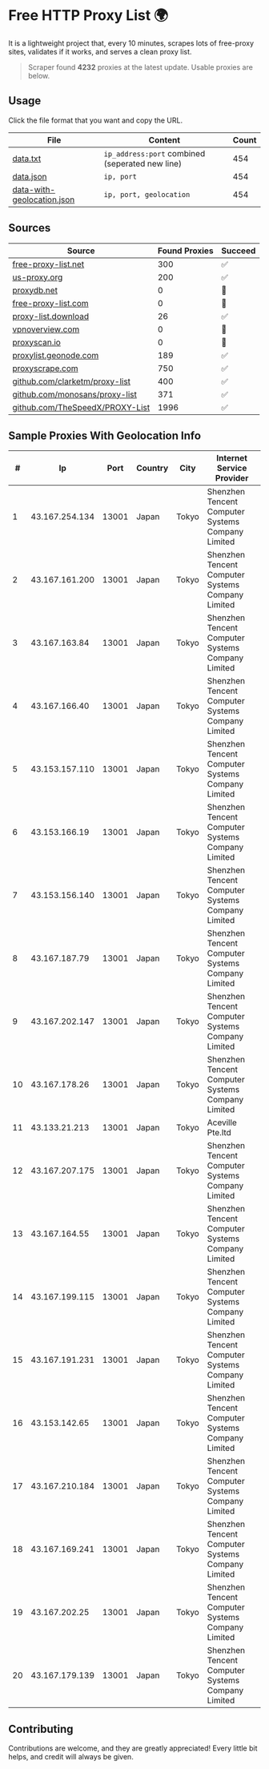 
# Free HTTP Proxy List 🌍

It is a lightweight project that, every 10 minutes, scrapes lots of free-proxy sites, validates if it works, and serves a clean proxy list.


> Scraper found **4232** proxies at the latest update. Usable proxies are below.

## Usage

Click the file format that you want and copy the URL.


|File|Content|Count|
|----|-------|-----|
|[data.txt](https://raw.githubusercontent.com/themiralay/Proxy-List-World/master/data.txt)|`ip_address:port` combined (seperated new line)|454|
|[data.json](https://raw.githubusercontent.com/themiralay/Proxy-List-World/master/data.json)|`ip, port`|454|
|[data-with-geolocation.json](https://raw.githubusercontent.com/themiralay/Proxy-List-World/master/data-with-geolocation.json)|`ip, port, geolocation`|454|

## Sources

|Source|Found Proxies|Succeed|
|------|-------------|-------|
|[free-proxy-list.net](https://free-proxy-list.net)|300|✅|
|[us-proxy.org](https://www.us-proxy.org)|200|✅|
|[proxydb.net](http://proxydb.net)|0|🚫|
|[free-proxy-list.com](https://free-proxy-list.com/?page=&port=&type%5B%5D=http&type%5B%5D=https&up_time=0&search=Search)|0|🚫|
|[proxy-list.download](https://www.proxy-list.download/HTTP)|26|✅|
|[vpnoverview.com](https://vpnoverview.com/privacy/anonymous-browsing/free-proxy-servers)|0|🚫|
|[proxyscan.io](https://www.proxyscan.io)|0|🚫|
|[proxylist.geonode.com](https://proxylist.geonode.com/api/proxy-list?limit=300&page=1&sort_by=lastChecked&sort_type=desc&protocols=http,https)|189|✅|
|[proxyscrape.com](https://api.proxyscrape.com/v2/?request=displayproxies&protocol=http&timeout=10000&country=all&ssl=all&anonymity=all)|750|✅|
|[github.com/clarketm/proxy-list](https://raw.githubusercontent.com/clarketm/proxy-list/master/proxy-list-raw.txt)|400|✅|
|[github.com/monosans/proxy-list](https://raw.githubusercontent.com/monosans/proxy-list/main/proxies/http.txt)|371|✅|
|[github.com/TheSpeedX/PROXY-List](https://raw.githubusercontent.com/TheSpeedX/PROXY-List/master/http.txt)|1996|✅|


## Sample Proxies With Geolocation Info

|#|Ip|Port|Country|City|Internet Service Provider|
|-|--|----|-------|----|-------------------------|
|1|43.167.254.134|13001|Japan|Tokyo|Shenzhen Tencent Computer Systems Company Limited|
|2|43.167.161.200|13001|Japan|Tokyo|Shenzhen Tencent Computer Systems Company Limited|
|3|43.167.163.84|13001|Japan|Tokyo|Shenzhen Tencent Computer Systems Company Limited|
|4|43.167.166.40|13001|Japan|Tokyo|Shenzhen Tencent Computer Systems Company Limited|
|5|43.153.157.110|13001|Japan|Tokyo|Shenzhen Tencent Computer Systems Company Limited|
|6|43.153.166.19|13001|Japan|Tokyo|Shenzhen Tencent Computer Systems Company Limited|
|7|43.153.156.140|13001|Japan|Tokyo|Shenzhen Tencent Computer Systems Company Limited|
|8|43.167.187.79|13001|Japan|Tokyo|Shenzhen Tencent Computer Systems Company Limited|
|9|43.167.202.147|13001|Japan|Tokyo|Shenzhen Tencent Computer Systems Company Limited|
|10|43.167.178.26|13001|Japan|Tokyo|Shenzhen Tencent Computer Systems Company Limited|
|11|43.133.21.213|13001|Japan|Tokyo|Aceville Pte.ltd|
|12|43.167.207.175|13001|Japan|Tokyo|Shenzhen Tencent Computer Systems Company Limited|
|13|43.167.164.55|13001|Japan|Tokyo|Shenzhen Tencent Computer Systems Company Limited|
|14|43.167.199.115|13001|Japan|Tokyo|Shenzhen Tencent Computer Systems Company Limited|
|15|43.167.191.231|13001|Japan|Tokyo|Shenzhen Tencent Computer Systems Company Limited|
|16|43.153.142.65|13001|Japan|Tokyo|Shenzhen Tencent Computer Systems Company Limited|
|17|43.167.210.184|13001|Japan|Tokyo|Shenzhen Tencent Computer Systems Company Limited|
|18|43.167.169.241|13001|Japan|Tokyo|Shenzhen Tencent Computer Systems Company Limited|
|19|43.167.202.25|13001|Japan|Tokyo|Shenzhen Tencent Computer Systems Company Limited|
|20|43.167.179.139|13001|Japan|Tokyo|Shenzhen Tencent Computer Systems Company Limited|



## Contributing

Contributions are welcome, and they are greatly appreciated! Every
little bit helps, and credit will always be given.

